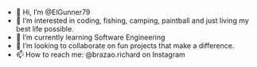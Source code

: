 - 👋 Hi, I’m @ElGunner79
- 👀 I’m interested in coding, fishing, camping, paintball and just living my best life possible.
- 🌱 I’m currently learning Software Engineering
- 💞️ I’m looking to collaborate on fun projects that make a difference.
- 📫 How to reach me: @brazao.richard on Instagram

<!---
ElGunner79/ElGunner79 is a ✨ special ✨ repository because its `README.md` (this file) appears on your GitHub profile.
You can click the Preview link to take a look at your changes.
--->

